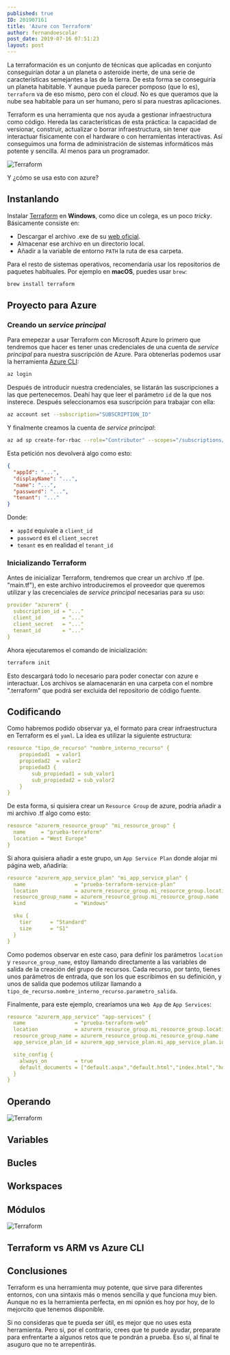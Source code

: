 ```yaml
---
published: true
ID: 201907161
title: 'Azure con Terraform'
author: fernandoescolar
post_date: 2019-07-16 07:51:23
layout: post
---
```


La terraformación es un conjunto de técnicas que aplicadas en conjunto conseguirían dotar a un planeta o asteroide inerte, de una serie de características semejantes a las de la tierra. De esta forma se conseguiría un planeta habitable. Y aunque pueda parecer pomposo (que lo es), `terraform` va de eso mismo, pero con el *cloud*.<!--break--> No es que queramos que la nube sea habitable para un ser humano, pero sí para nuestras aplicaciones.

Terraform es una herramienta que nos ayuda a gestionar infraestructura como código. Hereda las características de esta práctica: la capacidad de versionar, construir, actualizar o borrar infraestructura, sin tener que interactuar físicamente con el hardware o con herramientas interactivas. Así conseguimos una forma de administración de sistemas informáticos más potente y sencilla. Al menos para un programador.

![Terraform](/public/uploads/2019/07/hashicorp-terraform.png)

Y ¿cómo se usa esto con azure?

## Instanlando

Instalar [Terraform](https://www.terraform.io) en **Windows**, como dice un colega, es un poco *tricky*. Básicamente consiste en:

- Descargar el archivo .exe de su [web oficial](https://www.terraform.io/downloads.html).
- Almacenar ese archivo en un directorio local.
- Añadir a la variable de entorno `PATH` la ruta de esa carpeta.

Para el resto de sistemas operativos, recomendaría usar los repositorios de paquetes habituales. Por ejemplo en **macOS**, puedes usar `brew`:

```bash
brew install terraform
```

## Proyecto para Azure

### Creando un *service principal*

Para emepezar a usar Terraform con Microsoft Azure lo primero que tendremos que hacer es tener unas credenciales de una cuenta de *service principal* para nuestra suscripción de Azure. Para obtenerlas podemos usar la herramienta [Azure CLI](https://docs.microsoft.com/es-es/cli/azure/install-azure-cli?view=azure-cli-latest):

```bash
az login
```

Después de introducir nuestra credenciales, se listarán las suscripciones a las que pertenecemos. Deahí hay que leer el parámetro `id` de la que nos insterece. Después seleccionamos esa suscripción para trabajar con ella:

```bash
az account set --subscription="SUBSCRIPTION_ID"
````

Y finalmente creamos la cuenta de *service principal*:

```bash
az ad sp create-for-rbac --role="Contributor" --scopes="/subscriptions/SUBSCRIPTION_ID"
```

Esta petición nos devolverá algo como esto:

```json
{
  "appId": "...",
  "displayName": "...",
  "name": "...",
  "password": "...",
  "tenant": "..."
}
````

Donde:

- `appId` equivale a `client_id`
- `password` es el `client_secret`
- `tenant` es en realidad el `tenant_id`

### Inicializando Terraform

Antes de inicializar Terraform, tendremos que crear un archivo .tf (pe. "main.tf"), en este archivo introduciremos el proveedor que queremos utilizar y las crecenciales de *service principal* necesarias para su uso:

```yaml
provider "azurerm" {
  subscription_id = "..."
  client_id       = "..."
  client_secret   = "..."
  tenant_id       = "..."
}
```

Ahora ejecutaremos el comando de inicialización:

```bash
terraform init
```

Esto descargará todo lo necesario para poder conectar con azure e interactuar. Los archivos se alamacenarán en una carpeta con el nombre ".terraform" que podrá ser excluida del repositorio de código fuente.

## Codificando

Como habremos podido observar ya, el formato para crear infraestructura en Terraform es el `yaml`. La idea es utilizar la siguiente estructura:

```yaml
resource "tipo_de_recurso" "nombre_interno_recurso" {
    propiedad1  = valor1
    propiedad2  = valor2
    propiedad3 {
        sub_propiedad1 = sub_valor1
        sub_propiedad2 = sub_valor2
    }  
}
```

De esta forma, si quisiera crear un `Resource Group` de azure, podría añadir a mi archivo .tf algo como esto:

```yaml
resource "azurerm_resource_group" "mi_resource_group" {
  name     = "prueba-terraform"
  location = "West Europe"
}
```

Si ahora quisiera añadir a este grupo, un `App Service Plan` donde alojar mi página web, añadiría:

```yaml
resource "azurerm_app_service_plan" "mi_app_service_plan" {
  name                = "prueba-terraform-service-plan"
  location            = azurerm_resource_group.mi_resource_group.location
  resource_group_name = azurerm_resource_group.mi_resource_group.name
  kind                = "Windows"

  sku {
    tier      = "Standard"
    size      = "S1"
  }
}
```

Como podemos observar en este caso, para definir los parámetros `location` y `resource_group_name`, estoy llamando directamente a las variables de salida de la creación del grupo de recursos. Cada recurso, por tanto, tienes unos parámetros de entrada, que son los que escribimos en su definición, y unos de salida que podemos utilizar llamando a `tipo_de_recurso.nombre_interno_recurso.parametro_salida`.

Finalmente, para este ejemplo, crearíamos una `Web App` de `App Services`:

```yaml
resource "azurerm_app_service" "app-services" {
  name                = "prueba-terraform-web"
  location            = azurerm_resource_group.mi_resource_group.location
  resource_group_name = azurerm_resource_group.mi_resource_group.name
  app_service_plan_id = azurerm_app_service_plan.mi_app_service_plan.id

  site_config {
    always_on         = true
    default_documents = ["default.aspx","default.html","index.html","hostingstart.html"]
  }
}
```

## Operando

![Terraform](/public/uploads/2019/07/terraform-apply.jpg)

## Variables

## Bucles

## Workspaces

## Módulos

![Terraform](/public/uploads/2019/07/terraform-modules.jpg)

## Terraform vs ARM vs Azure CLI

## Conclusiones

Terraform es una herramienta muy potente, que sirve para diferentes entornos, con una sintaxis más o menos sencilla y que funciona muy bien. Aunque no es la herramienta perfecta, en mi opnión es hoy por hoy, de lo mejorcito que tenemos disponible.

Si no consideras que te pueda ser útil, es mejor que no uses esta herramienta. Pero si, por el contrario, crees que te puede ayudar, preparate para enfrentarte a algunos retos que te pondrán a prueba. Eso sí, al final te asuguro que no te arrepentirás.

